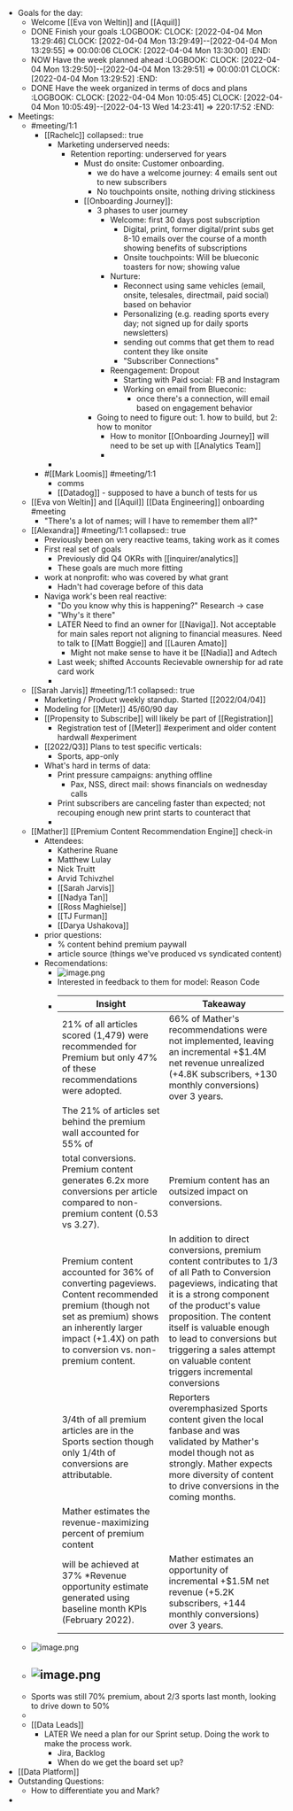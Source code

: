 - Goals for the day:
	- Welcome [[Eva von Weltin]] and [[Aquil]]
	- DONE Finish your goals
	  :LOGBOOK:
	  CLOCK: [2022-04-04 Mon 13:29:46]
	  CLOCK: [2022-04-04 Mon 13:29:49]--[2022-04-04 Mon 13:29:55] =>  00:00:06
	  CLOCK: [2022-04-04 Mon 13:30:00]
	  :END:
	- NOW Have the week planned ahead
	  :LOGBOOK:
	  CLOCK: [2022-04-04 Mon 13:29:50]--[2022-04-04 Mon 13:29:51] =>  00:00:01
	  CLOCK: [2022-04-04 Mon 13:29:52]
	  :END:
	- DONE Have the week organized in terms of docs and plans
	  :LOGBOOK:
	  CLOCK: [2022-04-04 Mon 10:05:45]
	  CLOCK: [2022-04-04 Mon 10:05:49]--[2022-04-13 Wed 14:23:41] =>  220:17:52
	  :END:
- Meetings:
	- #meeting/1:1
		- [[Rachelc]]
		  collapsed:: true
			- Marketing underserved needs:
				- Retention reporting: underserved for years
					- Must do onsite: Customer onboarding.
						- we do have a welcome journey: 4 emails sent out to new subscribers
						- No touchpoints onsite, nothing driving stickiness
					- [[Onboarding Journey]]:
						- 3 phases to user journey
							- Welcome: first 30 days post subscription
								- Digital, print, former digital/print subs get 8-10 emails over the course of a month showing benefits of subscriptions
								- Onsite touchpoints: Will be blueconic toasters for now; showing value
							- Nurture:
								- Reconnect using same vehicles (email, onsite, telesales, directmail, paid social) based on behavior
								- Personalizing (e.g. reading sports every day; not signed up for daily sports newsletters)
								- sending out comms that get them to read content they like onsite
								- "Subscriber Connections"
							- Reengagement: Dropout
								- Starting with Paid social: FB and Instagram
								- Working on email from Blueconic:
									- once there's a connection, will email based on engagement behavior
						- Going to need to figure out: 1. how to build, but 2: how to monitor
							- How to monitor [[Onboarding Journey]] will need to be set up with [[Analytics Team]]
							-
			-
		- #[[Mark Loomis]] #meeting/1:1
			- comms
			- [[Datadog]] - supposed to have a bunch of tests for us
	- [[Eva von Weltin]] and [[Aquil]] [[Data Engineering]] onboarding #meeting
		- "There's a lot of names; will I have to remember them all?"
	- [[Alexandra]] #meeting/1:1
	  collapsed:: true
		- Previously been on very reactive teams, taking work as it comes
		- First real set of goals
			- Previously did Q4 OKRs with [[inquirer/analytics]]
			- These goals are much more fitting
		- work at nonprofit: who was covered by what grant
			- Hadn't had coverage before of this data
		- Naviga work's been real reactive:
			- "Do you know why this is happening?" Research -> case
			- "Why's it there"
			- LATER Need to find an owner for [[Naviga]]. Not acceptable for main sales report not aligning to financial measures. Need to talk to [[Matt Boggie]] and [[Lauren Amato]]
				- Might not make sense to have it be [[Nadia]] and Adtech
			- Last week; shifted Accounts Recievable ownership for ad rate card work
			-
	- [[Sarah Jarvis]] #meeting/1:1
	  collapsed:: true
		- Marketing / Product weekly standup. Started [[2022/04/04]]
		- Modeling for [[Meter]] 45/60/90 day
		- [[Propensity to Subscribe]] will likely be part of [[Registration]]
			- Registration test of [[Meter]] #experiment and older content hardwall #experiment
		- [[2022/Q3]] Plans to test specific verticals:
			- Sports, app-only
		- What's hard in terms of data:
			- Print pressure campaigns: anything offline
				- Pax, NSS, direct mail: shows financials on wednesday calls
			- Print subscribers are canceling faster than expected; not recouping enough new print starts to counteract that
			-
	- [[Mather]] [[Premium Content Recommendation Engine]] check-in
		- Attendees:
			- Katherine Ruane
			- Matthew Lulay
			- Nick Truitt
			- Arvid Tchivzhel
			- [[Sarah Jarvis]]
			- [[Nadya Tan]]
			- [[Ross Maghielse]]
			- [[TJ Furman]]
			- [[Darya Ushakova]]
		- prior questions:
			- % content behind premium paywall
			- article source (things we've produced vs syndicated content)
		- Recomendations:
			- ![image.png](../assets/image_1649100951486_0.png)
			- Interested in feedback to them for model: Reason Code
			- |Insight|Takeaway|
			  |--|--|
			  |21% of all articles scored (1,479) were recommended for Premium but only 47% of these recommendations were adopted.|66% of Mather's recommendations were not implemented, leaving an incremental +$1.4M net revenue unrealized (+4.8K subscribers, +130 monthly conversions) over 3 years.|
			  |The 21% of articles set behind the premium wall accounted for 55% of
			  total conversions. Premium content generates 6.2x more conversions per article compared to non-premium content (0.53 vs 3.27).|Premium content has an outsized impact on conversions.|
			  |Premium content accounted for 36% of converting pageviews. Content recommended premium (though not set as premium) shows an inherently larger impact (+1.4X) on path to conversion vs. non-premium content. | In addition to direct conversions, premium content contributes to 1/3 of all Path to Conversion pageviews, indicating that it is a strong component of the product's value proposition. The content itself is valuable enough to lead to conversions but triggering a sales attempt on valuable content triggers incremental conversions|
			  |3/4th of all premium articles are in the Sports section though only 1/4th of conversions are attributable. | Reporters overemphasized Sports content given the local fanbase and was validated by Mather's model though not as strongly. Mather expects more diversity of content to drive conversions in the coming months.|
			  |Mather estimates the revenue-maximizing percent of premium content
			  will be achieved at 37% *Revenue opportunity estimate generated using baseline month KPIs (February 2022).| Mather estimates an opportunity of incremental +$1.5M net revenue (+5.2K subscribers, +144 monthly conversions) over 3 years.|
	- ![image.png](../assets/image_1649101413471_0.png)
	- ![image.png](../assets/image_1649101809782_0.png)
		-
	- Sports was still 70% premium, about 2/3 sports last month, looking to drive down to 50%
	-
	- [[Data Leads]]
		- LATER We need a plan for our Sprint setup. Doing the work to make the process work.
			- Jira, Backlog
			- When do we get the board set up?
- [[Data Platform]]
- Outstanding Questions:
	- How to differentiate you and Mark?
-